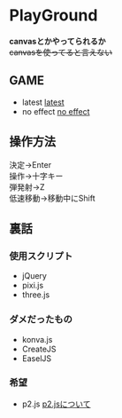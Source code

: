 # PlayGround

**canvasとかやってられるか**<br>
~~canvasを使ってると言えない~~

## GAME
* latest
[latest](https://akatsuki1910.github.io/PlayGround/pixi/main.html)<br>
* no effect
[no effect](https://akatsuki1910.github.io/PlayGround/no_eff/main.html)<br>

## 操作方法
決定→Enter<br>
操作→十字キー<br>
弾発射→Z<br>
低速移動→移動中にShift<br>

## 裏話
### 使用スクリプト
* jQuery
* pixi.js
* three.js

### ダメだったもの
* konva.js
* CreateJS
* EaselJS

### 希望
* p2.js
[p2.jsについて](https://blog.applibot.co.jp/2017/09/06/p2-js/)
